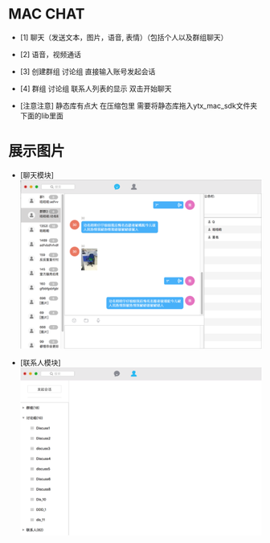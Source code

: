 MAC CHAT
==============

* [1] 聊天（发送文本，图片，语音, 表情）（包括个人以及群组聊天）
* [2] 语音，视频通话
* [3] 创建群组 讨论组 直接输入账号发起会话
* [4] 群组 讨论组 联系人列表的显示 双击开始聊天

* [注意注意] 静态库有点大  在压缩包里 需要将静态库拖入ytx_mac_sdk文件夹下面的lib里面

展示图片
==============

* [聊天模块]
![image](https://raw.githubusercontent.com/maibou8888/ECMacDemo_OC/master/showIMG/1.png)

* [联系人模块]
![image](https://raw.githubusercontent.com/maibou8888/ECMacDemo_OC/master/showIMG/2.png)
